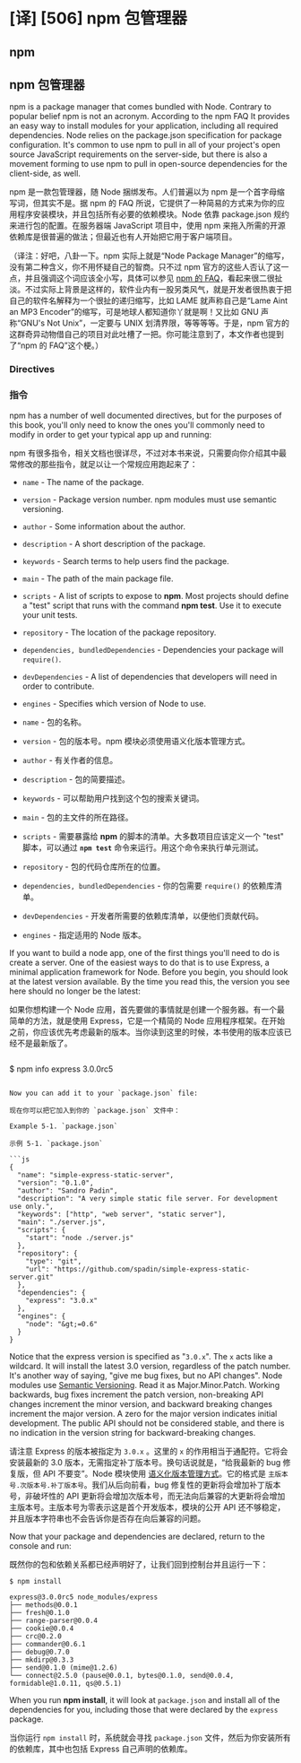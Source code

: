 # [译] [506] npm 包管理器

## npm

## npm 包管理器

npm is a package manager that comes bundled with Node. Contrary to popular belief npm is not an acronym. According to the npm FAQ It provides an easy way to install modules for your application, including all required dependencies. Node relies on the package.json specification for package configuration. It's common to use npm to pull in all of your project's open source JavaScript requirements on the server-side, but there is also a movement forming to use npm to pull in open-source dependencies for the client-side, as well.

npm 是一款包管理器，随 Node 捆绑发布。人们普遍以为 npm 是一个首字母缩写词，但其实不是。据 npm 的 FAQ 所说，它提供了一种简易的方式来为你的应用程序安装模块，并且包括所有必要的依赖模块。Node 依靠 package.json 规约来进行包的配置。在服务器端 JavaScript 项目中，使用 npm 来拖入所需的开源依赖库是很普遍的做法；但最近也有人开始把它用于客户端项目。

（译注：好吧，八卦一下。npm 实际上就是“Node Package Manager”的缩写，没有第二种含义，你不用怀疑自己的智商。只不过 npm 官方的这些人否认了这一点，并且强调这个词应该全小写，具体可以参见 [npm 的 FAQ](https://npmjs.org/doc/faq.html#If-npm-is-an-acronym-why-is-it-never-capitalized)，看起来很二很扯淡。不过实际上背景是这样的，软件业内有一股另类风气，就是开发者很热衷于把自己的软件名解释为一个很扯的递归缩写，比如 LAME 就声称自己是“Lame Aint an MP3 Encoder”的缩写，可是地球人都知道你丫就是啊！又比如 GNU 声称“GNU's Not Unix”，一定要与 UNIX 划清界限，等等等等。于是，npm 官方的这群奇异动物借自己的项目对此吐槽了一把。你可能注意到了，本文作者也提到了“npm 的 FAQ”这个梗。）

### Directives

### 指令

npm has a number of well documented directives, but for the purposes of this book, you'll only need to know the ones you'll commonly need to modify in order to get your typical app up and running:

npm 有很多指令，相关文档也很详尽，不过对本书来说，只需要向你介绍其中最常修改的那些指令，就足以让一个常规应用跑起来了：

* `name` \- The name of the package.

* `version` \- Package version number. npm modules must use semantic versioning.

* `author` \- Some information about the author.

* `description` \- A short description of the package.

* `keywords` \- Search terms to help users find the package.

* `main` \- The path of the main package file.

* `scripts` \- A list of scripts to expose to **npm**. Most projects should define a "test" script that runs with the command **npm test**. Use it to execute your unit tests.

* `repository` \- The location of the package repository.

* `dependencies, bundledDependencies` \- Dependencies your package will `require()`.

* `devDependencies` \- A list of dependencies that developers will need in order to contribute.

* `engines` \- Specifies which version of Node to use.

* `name` \- 包的名称。

* `version` \- 包的版本号。npm 模块必须使用语义化版本管理方式。

* `author` \- 有关作者的信息。

* `description` \- 包的简要描述。

* `keywords` \- 可以帮助用户找到这个包的搜索关键词。

* `main` \- 包的主文件的所在路径。

* `scripts` \- 需要暴露给 **npm** 的脚本的清单。大多数项目应该定义一个 "test" 脚本，可以通过 **`npm test`** 命令来运行。用这个命令来执行单元测试。

* `repository` \- 包的代码仓库所在的位置。

* `dependencies, bundledDependencies` \- 你的包需要 `require()` 的依赖库清单。

* `devDependencies` \- 开发者所需要的依赖库清单，以便他们贡献代码。

* `engines` \- 指定适用的 Node 版本。

If you want to build a node app, one of the first things you'll need to do is create a server. One of the easiest ways to do that is to use Express, a minimal application framework for Node. Before you begin, you should look at the latest version available. By the time you read this, the version you see here should no longer be the latest:

如果你想构建一个 Node 应用，首先要做的事情就是创建一个服务器。有一个最简单的方法，就是使用 Express，它是一个精简的 Node 应用程序框架。在开始之前，你应该优先考虑最新的版本。当你读到这里的时候，本书使用的版本应该已经不是最新版了。

> ```bash
$ npm info express
3.0.0rc5
```

Now you can add it to your `package.json` file:

现在你可以把它加入到你的 `package.json` 文件中：

Example 5-1. `package.json`

示例 5-1. `package.json`

```js
{
  "name": "simple-express-static-server",
  "version": "0.1.0",
  "author": "Sandro Padin",
  "description": "A very simple static file server. For development use only.",
  "keywords": ["http", "web server", "static server"],
  "main": "./server.js",
  "scripts": {
    "start": "node ./server.js"
  },
  "repository": {
    "type": "git",
    "url": "https://github.com/spadin/simple-express-static-server.git"
  },
  "dependencies": {
    "express": "3.0.x"
  },
  "engines": {
    "node": "&gt;=0.6"
  }
}
```

Notice that the express version is specified as "`3.0.x`". The `x` acts like a wildcard. It will install the latest 3.0 version, regardless of the patch number. It's another way of saying, "give me bug fixes, but no API changes". Node modules use [Semantic Versioning][13]. Read it as Major.Minor.Patch. Working backwards, bug fixes increment the patch version, non-breaking API changes increment the minor version, and backward breaking changes increment the major version. A zero for the major version indicates initial development. The public API should not be considered stable, and there is no indication in the version string for backward-breaking changes.

请注意 Express 的版本被指定为 `3.0.x` 。这里的 `x` 的作用相当于通配符。它将会安装最新的 3.0 版本，无需指定补丁版本号。换句话说就是，“给我最新的 bug 修复版，但 API 不要变”。Node 模块使用 [语义化版本管理方式][13]。它的格式是 `主版本号.次版本号.补丁版本号`。我们从后向前看，bug 修复性的更新将会增加补丁版本号，非破坏性的 API 更新将会增加次版本号，而无法向后兼容的大更新将会增加主版本号。主版本号为零表示这是首个开发版本，模块的公开 API 还不够稳定，并且版本字符串也不会告诉你是否存在向后兼容的问题。

Now that your package and dependencies are declared, return to the console and run:

既然你的包和依赖关系都已经声明好了，让我们回到控制台并且运行一下：

```bash
$ npm install
```

    express@3.0.0rc5 node_modules/express
    ├── methods@0.0.1
    ├── fresh@0.1.0
    ├── range-parser@0.0.4
    ├── cookie@0.0.4
    ├── crc@0.2.0
    ├── commander@0.6.1
    ├── debug@0.7.0
    ├── mkdirp@0.3.3
    ├── send@0.1.0 (mime@1.2.6)
    └── connect@2.5.0 (pause@0.0.1, bytes@0.1.0, send@0.0.4, formidable@1.0.11, qs@0.5.1)

When you run **npm install**, it will look at `package.json` and install all of the dependencies for you, including those that were declared by the `express` package.

当你运行 `npm install` 时，系统就会寻找 `package.json` 文件，然后为你安装所有的依赖库，其中也包括 Express 自己声明的依赖库。

[13]: http://semver.org/
